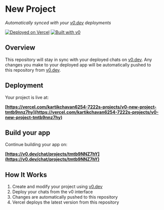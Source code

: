 # New Project

*Automatically synced with your [v0.dev](https://v0.dev) deployments*

[![Deployed on Vercel](https://img.shields.io/badge/Deployed%20on-Vercel-black?style=for-the-badge&logo=vercel)](https://vercel.com/kartikchavan6254-7222s-projects/v0-new-project-tmtb9nnz7hy)
[![Built with v0](https://img.shields.io/badge/Built%20with-v0.dev-black?style=for-the-badge)](https://v0.dev/chat/projects/tmtb9NNZ7hY)

## Overview

This repository will stay in sync with your deployed chats on [v0.dev](https://v0.dev).
Any changes you make to your deployed app will be automatically pushed to this repository from [v0.dev](https://v0.dev).

## Deployment

Your project is live at:

**[https://vercel.com/kartikchavan6254-7222s-projects/v0-new-project-tmtb9nnz7hy](https://vercel.com/kartikchavan6254-7222s-projects/v0-new-project-tmtb9nnz7hy)**

## Build your app

Continue building your app on:

**[https://v0.dev/chat/projects/tmtb9NNZ7hY](https://v0.dev/chat/projects/tmtb9NNZ7hY)**

## How It Works

1. Create and modify your project using [v0.dev](https://v0.dev)
2. Deploy your chats from the v0 interface
3. Changes are automatically pushed to this repository
4. Vercel deploys the latest version from this repository
